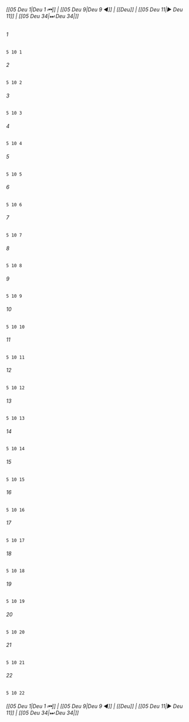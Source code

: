 
###### [[05 Deu 1|Deu 1 ⏮]] | [[05 Deu 9|Deu 9 ◀]] | [[Deu]] | [[05 Deu 11|▶ Deu 11]] | [[05 Deu 34|⏭ Deu 34|]]

###### 1
``` verse
5 10 1 
```
###### 2
``` verse
5 10 2 
```
###### 3
``` verse
5 10 3 
```
###### 4
``` verse
5 10 4 
```
###### 5
``` verse
5 10 5 
```
###### 6
``` verse
5 10 6 
```
###### 7
``` verse
5 10 7 
```
###### 8
``` verse
5 10 8 
```
###### 9
``` verse
5 10 9 
```
###### 10
``` verse
5 10 10 
```
###### 11
``` verse
5 10 11 
```
###### 12
``` verse
5 10 12 
```
###### 13
``` verse
5 10 13 
```
###### 14
``` verse
5 10 14 
```
###### 15
``` verse
5 10 15 
```
###### 16
``` verse
5 10 16 
```
###### 17
``` verse
5 10 17 
```
###### 18
``` verse
5 10 18 
```
###### 19
``` verse
5 10 19 
```
###### 20
``` verse
5 10 20 
```
###### 21
``` verse
5 10 21 
```
###### 22
``` verse
5 10 22 
```

###### [[05 Deu 1|Deu 1 ⏮]] | [[05 Deu 9|Deu 9 ◀]] | [[Deu]] | [[05 Deu 11|▶ Deu 11]] | [[05 Deu 34|⏭ Deu 34|]]

